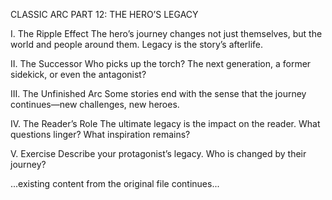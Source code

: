 CLASSIC ARC PART 12: THE HERO’S LEGACY

I. The Ripple Effect
The hero’s journey changes not just themselves, but the world and people around them. Legacy is the story’s afterlife.

II. The Successor
Who picks up the torch? The next generation, a former sidekick, or even the antagonist?

III. The Unfinished Arc
Some stories end with the sense that the journey continues—new challenges, new heroes.

IV. The Reader’s Role
The ultimate legacy is the impact on the reader. What questions linger? What inspiration remains?

V. Exercise
Describe your protagonist’s legacy. Who is changed by their journey?

...existing content from the original file continues...
